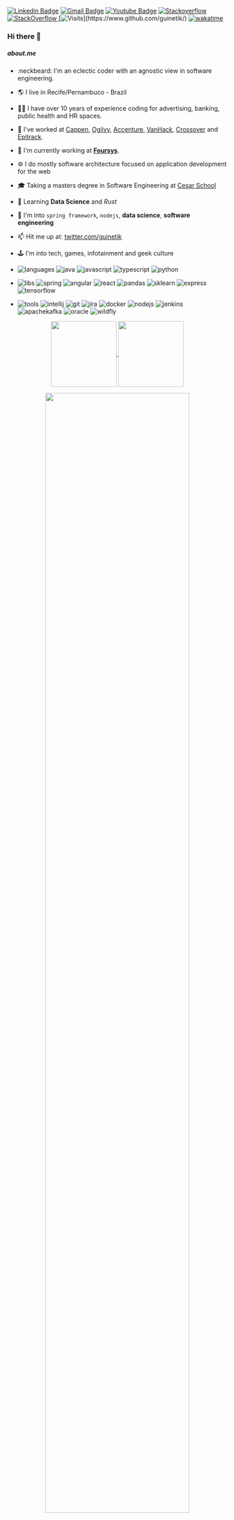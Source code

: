 [![Linkedin Badge](https://img.shields.io/badge/-LinkedIn-blue?style=flat-square&logo=Linkedin&logoColor=white&link=https://www.linkedin.com/in/guinetik/)](https://www.linkedin.com/in/guinetik/)
[![Gmail Badge](https://img.shields.io/badge/-Gmail-c14438?style=flat-square&logo=Gmail&logoColor=white&link=mailto:guinetik@gmail.com)](mailto:guinetik@gmail.com)
[![Youtube Badge](https://img.shields.io/youtube/channel/views/UCj8l9a39AcNVj_pdtjTmpfw)](https://www.youtube.com/channel/UCj8l9a39AcNVj_pdtjTmpfw)
[![Stackoverflow](https://github.com/Rishit-dagli/Rishit-dagli/blob/master/badges/stackoverflow.svg)](https://stackoverflow.com/users/1293664/guinetik)
<a href="https://stackoverflow.com/users/1293664/guinetik" target="_blank">
<img alt="StackOverflow"
src="https://stackoverflow-badge.vercel.app/?userID=1293664" />
</a>
[![Visits](https://komarev.com/ghpvc/?username=guinetik&label=Profile%20views&color=blueviolet&style=flat&label=Visitors:)](https://www.github.com/guinetik/)
[![wakatime](https://wakatime.com/badge/user/bd313e2a-0621-4893-8b72-922274e316de.svg)](https://wakatime.com/@bd313e2a-0621-4893-8b72-922274e316de)

### Hi there 👋
##### about.me
-	:neckbeard: I'm an eclectic coder with an agnostic view in software engineering. 
- 🌎 I live in Recife/Pernambuco - Brazil
- 👨‍💼 I have over 10 years of experience coding for advertising, banking, public health and HR spaces.
- 🏬 I've worked at [Cappen](https://cappen.com), [Ogilvy](https://ogilvy.com.br), [Accenture](https://accenture.com), [VanHack](https://vanhack.com), [Crossover](https://crossover.com) and [Epitrack](https://epitrack.com.br).
- 🏢 I'm currently working at **[Foursys](https://foursys.com.br)**. 
- ⚙️ I do mostly software architecture focused on application development for the web
- 🎓 Taking a masters degree in Software Engineering at [Cesar School](https://www.cesar.school/)
- 🌱 Learning **Data Science** and *Rust*
- 💬 I'm into `spring framework`, `nodejs`, **data science**, **software engineering**
- 📫 Hit me up at: [twitter.com/guinetik](https://twitter.com/guinetik)
- 🕹️ I'm into tech, games, infotainment and geek culture

- ![languages](https://img.shields.io/static/v1?label=&message=languages:&color=blueviolet&style=flat-square)
![java](https://img.shields.io/static/v1?logo=java&label=&message=java&color=36465D&logoColor=AAA&style=flat-square)
![javascript](https://img.shields.io/static/v1?logo=javascript&label=&message=javascript&color=36465D&logoColor=AAA&style=flat-square&link=)
![typescript](https://img.shields.io/static/v1?logo=typescript&label=&message=typescript&color=36465D&logoColor=AAA&style=flat-square&link=)
![python](https://img.shields.io/static/v1?logo=python&label=&message=python&color=36465D&logoColor=AAA&style=flat-square)

- ![libs](https://img.shields.io/static/v1?label=&message=libs:&color=important&style=flat-square)
![spring](https://img.shields.io/static/v1?logo=springboot&label=&message=spring&color=36465D&logoColor=AAA&style=flat-square)
![angular](https://img.shields.io/static/v1?logo=angular&label=&message=angular&color=36465D&logoColor=AAA&style=flat-square)
![react](https://img.shields.io/static/v1?logo=react&label=&message=react&color=36465D&logoColor=AAA&style=flat-square)
![pandas](https://img.shields.io/static/v1?logo=pandas&label=&message=pandas&color=36465D&logoColor=AAA&style=flat-square)
![sklearn](https://img.shields.io/static/v1?logo=scikitlearn&label=&message=sklearn&color=36465D&logoColor=AAA&style=flat-square)
![express](https://img.shields.io/static/v1?logo=nodedotjs&label=&message=express&color=36465D&logoColor=AAA&style=flat-square)
![tensorflow](https://img.shields.io/static/v1?logo=tensorflow&label=&message=tensorflow&color=36465D&logoColor=AAA&style=flat-square)

- ![tools](https://img.shields.io/static/v1?label=&message=tools:&color=critical&style=flat-square)
![intellij](https://img.shields.io/static/v1?logo=jetbrains&label=&message=intellij&color=36465D&logoColor=AAA&style=flat-square)
![git](https://img.shields.io/static/v1?logo=git&label=&message=git&color=36465D&logoColor=AAA&style=flat-square)
![jira](https://img.shields.io/static/v1?logo=jira&label=&message=jira&color=36465D&logoColor=AAA&style=flat-square)
![docker](https://img.shields.io/static/v1?logo=docker&label=&message=docker&color=36465D&logoColor=AAA&style=flat-square)
![nodejs](https://img.shields.io/static/v1?logo=nodedotjs&label=&message=nodejs&color=36465D&logoColor=AAA&style=flat-square&link=)
![jenkins](https://img.shields.io/static/v1?logo=jenkins&label=&message=jenkins&color=36465D&logoColor=AAA&style=flat-square)
![apachekafka](https://img.shields.io/static/v1?logo=apachekafka&label=&message=kafka&color=36465D&logoColor=AAA&style=flat-square&link=)
![oracle](https://img.shields.io/static/v1?logo=oracle&label=&message=oracle&color=36465D&logoColor=AAA&style=flat-square&link=)
![wildfly](https://img.shields.io/static/v1?logo=redhat&label=&message=wildfly&color=36465D&logoColor=AAA&style=flat-square)

<div align="center">
  <a href="https://github.com/anuraghazra/github-readme-stats">
    <img align="center" 
         height="150"
         src="https://github-readme-stats.vercel.app/api?username=guinetik&show_icons=true&theme=nightowl&count_private=true&hide=issues,contribs" />
  </a>
  <a href="https://github.com/guinetik">
    <img align="center"
         height="150"
         src="https://github-readme-stats.vercel.app/api/top-langs/?username=guinetik&langs_count=10&theme=nightowl&layout=compact&count_private=true&card_width=300&cache_seconds=1800" />
  </a>
  <p></p>
  <a href="https://github.com/guinetik">
    <img align="center"
         width="81%"
         src="https://github-readme-stats.vercel.app/api/wakatime?username=guinetik&theme=nightowl&count_private=true&cache_seconds=1800&layout=compact" />
  </a>
  <p></p>
  <img width="100%" src="https://github-readme-streak-stats.herokuapp.com/?user=guinetik&langs_count=8&count_private=true&layout=compact&theme=react&hide_border=true&bg_color=20232a" alt="teudm" />
  
  <img alt="Gráfico de atividades" 
       src="https://activity-graph.herokuapp.com/graph?username=guinetik&bg_color=0D1117&color=8266f2&line=8266f2&point=ba66f2&hide_border=true" />
</div>

##### Repos you'll may like
<div align="center">
  <a href="https://github.com/guinetik/tempo-cc-backend">
    <img align="center" src="https://github-readme-stats.vercel.app/api/pin/?username=guinetik&repo=tempo-cc-backend&theme=nightowl&show_owner=true" />
  </a>
  <a href="https://github.com/guinetik/python-ds">
    <img align="center" src="https://github-readme-stats.vercel.app/api/pin/?username=guinetik&repo=python-ds&theme=nightowl&show_owner=true" />
  </a>
  <a href="https://github.com/guinetik/sails-studies">
    <img align="center" src="https://github-readme-stats.vercel.app/api/pin/?username=guinetik&repo=sails-studies&theme=nightowl&show_owner=true" />
  </a>
  <a href="https://github.com/guinetik/epihack-appgen">
    <img align="center" src="https://github-readme-stats.vercel.app/api/pin/?username=guinetik&repo=epihack-appgen&theme=nightowl&show_owner=true" />
  </a>
</div>

##### check out some of my stuff
<table align="center">
  <tr>
    <td width="33%">
      <a href="https://app.maosconecta.com.br/">
        <p align="center">
          <img height="200" src="https://i.postimg.cc/sxbZspYr/image.png">
          <small>Mãos Conecta App</small></p>
      </a>
    </td>
    <td width="33%">
      <a href="https://www.brasilsemcorona.com.br/">
        <p align="center">
          <img height="200" src="https://i.postimg.cc/T3NVy62Q/image.png">
          <small>Brasil Sem Corona</small></p>
      </a>
    </td>
    <td width="33%">
      <a href="https://apps.adp.com/en-US/apps/252496">
        <p align="center">
          <img height="200" src="https://d3bql97l1ytoxn.cloudfront.net/app_resources/252496/overview/image5694088891600417366.png">
          <br>Staffeto for <b>ADP</b>
        </p>
      </a>
    </td>
  </tr>
  <tr>
    <td width="33%">
      <a href="https://www.youtube.com/watch?v=SzLGD2MBV34">
        <p align="center">
          <img height="200" src="https://img.youtube.com/vi/SzLGD2MBV34/0.jpg">
          <small>Epihack Rio</small></p>
      </a>
    </td>
    <td>
      <a href="https://vimeo.com/40519663">
        <p align="center">
          <img height="200" src="https://vumbnail.com/40519663.jpg">
          Coca Cola Hapiness Refil</p>
      </a>
    </td>
    <td>
      <a href="https://vimeo.com/40519663">
        <p align="center">
          <img height="200" src="https://vumbnail.com/40519663.jpg">
          Coca Cola Hapiness Refil</p>
      </a>
    </td>
  </tr>
  <tr>
    <td>
      <a href="https://www.youtube.com/watch?v=SqWWmdPeKug">
        <p align="center">
          <img height="200" src="https://img.youtube.com/vi/SqWWmdPeKug/0.jpg">
          Billboard Fan Check Machine
        </p>
      </a>
    </td>
    <td>
      <a href="https://www.youtube.com/watch?v=BBhNadcL4B0">
        <p align="center">
          <img height="200" src="https://img.youtube.com/vi/BBhNadcL4B0/0.jpg">
          <small>Billboard Magazine: NFT Tags</small>
        </p>
      </a>
    </td>
    <td>
      <a href="https://vimeo.com/68541546">
        <p align="center">
          <img height="200" src="https://vumbnail.com/68541546.jpg">
          Huggies TweetPee</p>
      </a>
    </td>
  </tr>
</table>

##### Slides for some talks I've given

- [Echo Chambers](https://pitch.com/embed/4034086b-a88d-4fe7-9d21-4d42383dcb42)
- [Testes de Carga com Postman](https://docs.google.com/presentation/d/1dHSKsH5S1SKCSgJNQPHf2LN-korjOJBp/edit?usp=sharing&ouid=109727319701909715868&rtpof=true&sd=true)

##### Old Stuff
- [Cargo Collective](https://cargocollective.com/guinetik/)

